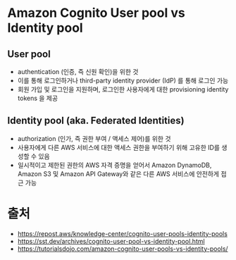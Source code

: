 # Amazon Cognito User pool vs Identity pool
## User pool
* authentication (인증, 즉 신원 확인)을 위한 것
* 이를 통해 로그인하거나 third-party identity provider (IdP) 를 통해 로그인 가능
* 회원 가입 및 로그인을 지원하며, 로그인한 사용자에게 대한 provisioning identity tokens 을 제공

## Identity pool (aka. Federated Identities)
* authorization (인가, 즉 권한 부여 / 액세스 제어)를 위한 것
* 사용자에게 다른 AWS 서비스에 대한 액세스 권한을 부여하기 위해 고유한 ID를 생성할 수 있음
* 일시적이고 제한된 권한의 AWS 자격 증명을 얻어서 Amazon DynamoDB, Amazon S3 및 Amazon API Gateway와 같은 다른 AWS 서비스에 안전하게 접근 가능


# 출처
* https://repost.aws/knowledge-center/cognito-user-pools-identity-pools
* https://sst.dev/archives/cognito-user-pool-vs-identity-pool.html
* https://tutorialsdojo.com/amazon-cognito-user-pools-vs-identity-pools/
